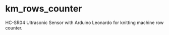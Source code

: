 # km_rows_counter
HC-SR04 Ultrasonic Sensor with Arduino Leonardo for knitting machine row counter.
